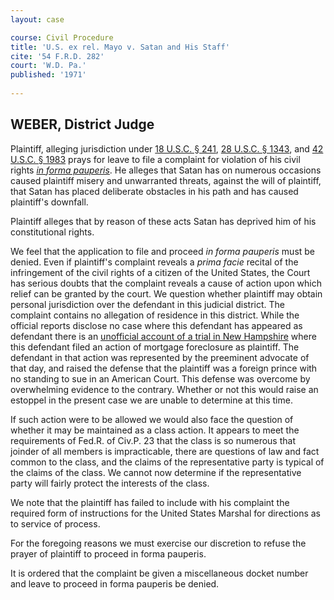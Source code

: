 ```yaml
---
layout: case

course: Civil Procedure 
title: 'U.S. ex rel. Mayo v. Satan and His Staff'
cite: '54 F.R.D. 282'
court: 'W.D. Pa.'
published: '1971'
    
---
```


## WEBER, District Judge

Plaintiff, alleging jurisdiction under [18 U.S.C. § 241](https://www.law.cornell.edu/uscode/text/18/241), [28 U.S.C. § 1343](https://www.law.cornell.edu/uscode/text/28/1343), and [42 U.S.C. § 1983](https://www.law.cornell.edu/uscode/text/42/1983) prays for leave to file a complaint for violation of his civil rights [_in forma pauperis_](https://www.law.cornell.edu/rules/frap/rule_24). He alleges that Satan has on numerous occasions caused plaintiff misery and unwarranted threats, against the will of plaintiff, that Satan has placed deliberate obstacles in his path and has caused plaintiff's downfall.

Plaintiff alleges that by reason of these acts Satan has deprived him of his constitutional rights.

We feel that the application to file and proceed _in forma pauperis_ must be denied. Even if plaintiff's complaint reveals a _prima facie_ recital of the infringement of the civil rights of a citizen of the United States, the Court has serious doubts that the complaint reveals a cause of action upon which relief can be granted by the court. We question whether plaintiff may obtain personal jurisdiction over the defendant in this judicial district. The complaint contains no allegation of residence in this district. While the official reports disclose no case where this defendant has appeared as defendant there is an [unofficial account of a trial in New Hampshire](http://gutenberg.net.au/ebooks06/0602901h.html) where this defendant filed an action of mortgage foreclosure as plaintiff. The defendant in that action was represented by the preeminent advocate of that day, and raised the defense that the plaintiff was a foreign prince with no standing to sue in an American Court. This defense was overcome by overwhelming evidence to the contrary. Whether or not this would raise an estoppel in the present case we are unable to determine at this time.

If such action were to be allowed we would also face the question of whether it may be maintained as a class action. It appears to meet the requirements of Fed.R. of Civ.P. 23 that the class is so numerous that joinder of all members is impracticable, there are questions of law and fact common to the class, and the claims of the representative party is typical of the claims of the class. We cannot now determine if the representative party will fairly protect the interests of the class.

We note that the plaintiff has failed to include with his complaint the required form of instructions for the United States Marshal for directions as to service of process.

For the foregoing reasons we must exercise our discretion to refuse the prayer of plaintiff to proceed in forma pauperis.

It is ordered that the complaint be given a miscellaneous docket number and leave to proceed in forma pauperis be denied.